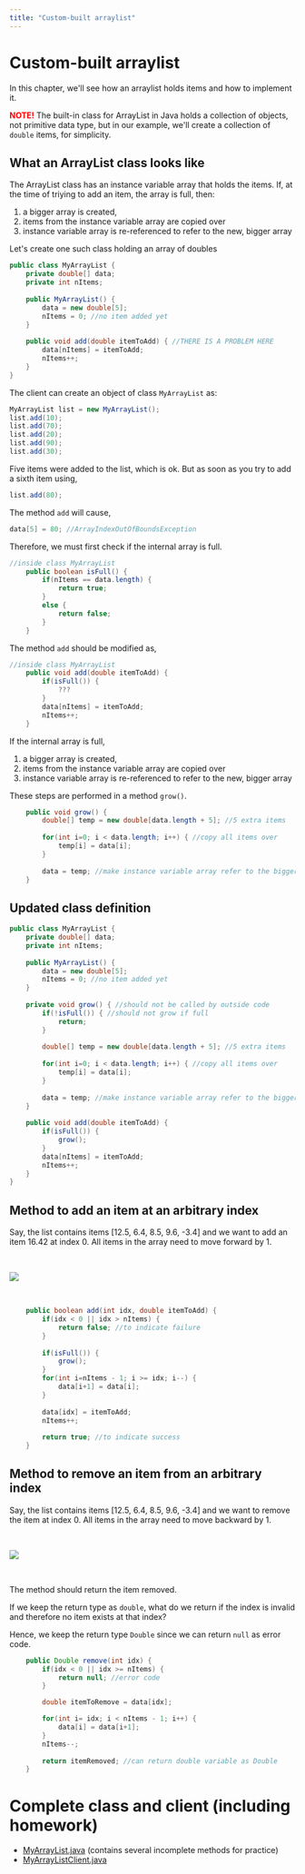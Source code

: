 ```yaml
---
title: "Custom-built arraylist"
---
```


# Custom-built arraylist

In this chapter, we'll see how an arraylist holds items and how to implement it.

<span style="color:red">**NOTE!**</span> The built-in class for ArrayList in Java holds a collection of objects, not primitive data type, but in our example, we'll create a collection of `double` items, for simplicity.

## What an ArrayList class looks like

The ArrayList class has an instance variable array that holds the items. If, at the time of triying to add an item, the array is full, then:

1. a bigger array is created, 
2. items from the instance variable array are copied over
3. instance variable array is re-referenced to refer to the new, bigger array

Let's create one such class holding an array of doubles

```java
public class MyArrayList {
	private double[] data;
	private int nItems;
	
	public MyArrayList() {
		data = new double[5];
		nItems = 0; //no item added yet
	}
	
	public void add(double itemToAdd) { //THERE IS A PROBLEM HERE
		data[nItems] = itemToAdd;
		nItems++;
	}
}
```

The client can create an object of class `MyArrayList` as:

```java
MyArrayList list = new MyArrayList();
list.add(10);
list.add(70);
list.add(20);
list.add(90);
list.add(30);
```

Five items were added to the list, which is ok. But as soon as you try to add a sixth item using,

```java
list.add(80);
```

The method `add` will cause,

```java
data[5] = 80; //ArrayIndexOutOfBoundsException
```

Therefore, we must first check if the internal array is full.

```java
//inside class MyArrayList
	public boolean isFull() {
		if(nItems == data.length) {
			return true;
		}
		else {
			return false;
		}
	}
```

The method `add` should be modified as,

```java
//inside class MyArrayList
	public void add(double itemToAdd) { 
		if(isFull()) {
			??? 
		}
		data[nItems] = itemToAdd;
		nItems++;
	}
```

If the internal array is full, 

1. a bigger array is created, 
2. items from the instance variable array are copied over
3. instance variable array is re-referenced to refer to the new, bigger array

These steps are performed in a method `grow()`.

```java
	public void grow() {
		double[] temp = new double[data.length + 5]; //5 extra items
		
		for(int i=0; i < data.length; i++) { //copy all items over
			temp[i] = data[i];
		}
		
		data = temp; //make instance variable array refer to the bigger array
	}
```

## Updated class definition

```java
public class MyArrayList {
	private double[] data;
	private int nItems;
	
	public MyArrayList() {
		data = new double[5];
		nItems = 0; //no item added yet
	}
	
	private void grow() { //should not be called by outside code
		if(!isFull()) { //should not grow if full
			return;
		}
	
		double[] temp = new double[data.length + 5]; //5 extra items
		
		for(int i=0; i < data.length; i++) { //copy all items over
			temp[i] = data[i];
		}
		
		data = temp; //make instance variable array refer to the bigger array
	}
	
	public void add(double itemToAdd) { 
		if(isFull()) {
			grow();
		}
		data[nItems] = itemToAdd;
		nItems++;
	}
}
```

## Method to add an item at an arbitrary index

Say, the list contains items [12.5, 6.4, 8.5, 9.6, -3.4] and we want to add an item 16.42 at index 0. All items in the array need to move forward by 1.

<p></p>
&nbsp;
<p></p>

![](./../fig/06-lists/customBuiltArraylist/customBuiltArraylist-figure3.png)

<p></p>
&nbsp;
<p></p>

```java
	public boolean add(int idx, double itemToAdd) {
		if(idx < 0 || idx > nItems) {
			return false; //to indicate failure
		}
		
		if(isFull()) {
			grow();
		}
		for(int i=nItems - 1; i >= idx; i--) {
			data[i+1] = data[i];
		}
		
		data[idx] = itemToAdd;
		nItems++;
		
		return true; //to indicate success
	}
```

## Method to remove an item from an arbitrary index

Say, the list contains items [12.5, 6.4, 8.5, 9.6, -3.4] and we want to remove the item at index 0. All items in the array need to move backward by 1.


<p></p>
&nbsp;
<p></p>

![](./../fig/06-lists/customBuiltArraylist/customBuiltArraylist-figure5.png)

<p></p>
&nbsp;
<p></p>


The method should return the item removed.

If we keep the return type as `double`, what do we return if the index is invalid and therefore no item exists at that index?

Hence, we keep the return type `Double` since we can return `null` as error code.

```java
	public Double remove(int idx) {
		if(idx < 0 || idx >= nItems) {
			return null; //error code
		}

		double itemToRemove = data[idx];

		for(int i= idx; i < nItems - 1; i++) {
			data[i] = data[i+1];
		}
		nItems--;
		
		return itemRemoved; //can return double variable as Double
	}
```		

# Complete class and client (including homework)

- [MyArrayList.java](./MyArrayList.java) (contains several incomplete methods for practice)
- [MyArrayListClient.java](./MyArrayListClient.java)

